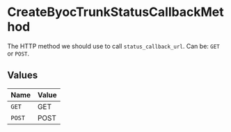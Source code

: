 # CreateByocTrunkStatusCallbackMethod

The HTTP method we should use to call `status_callback_url`. Can be: `GET` or `POST`.


## Values

| Name   | Value  |
| ------ | ------ |
| `GET`  | GET    |
| `POST` | POST   |